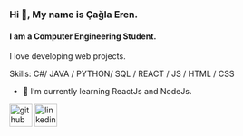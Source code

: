 ### Hi 👋, My name is Çağla Eren.
#### I am a Computer Engineering Student.
I love developing web projects.

Skills:  C#/ JAVA / PYTHON/ SQL /  REACT / JS / HTML / CSS

- 🌱 I’m currently learning ReactJs and NodeJs. 


[<img src='https://cdn.jsdelivr.net/npm/simple-icons@3.0.1/icons/github.svg' alt='github' height='40'>](https://github.com/caglaeren)  [<img src='https://cdn.jsdelivr.net/npm/simple-icons@3.0.1/icons/linkedin.svg' alt='linkedin' height='40'>](https://www.linkedin.com/in/https://www.linkedin.com/in/çağla-eren-65140a233//)  




